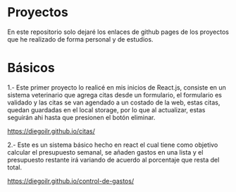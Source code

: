 # Proyectos
En este repositorio solo dejaré los enlaces de github pages de los proyectos que he realizado de forma personal y de estudios.

# Básicos

1.- Este primer proyecto lo realicé en mis inicios de React.js, consiste en un sistema veterinario que agrega citas desde un formulario, el formulario es validado y las citas se van agendado a un costado de la web, estas citas, quedan guardadas en el local storage, por lo que al actualizar, estas seguirán ahi hasta que presionen el botón eliminar.

https://diegoilr.github.io/citas/


2.- Este es un sistema básico hecho en react el cual tiene como objetivo calcular el presupuesto semanal, se añaden gastos en una lista y el presupuesto restante irá variando de acuerdo al porcentaje que resta del total.

https://diegoilr.github.io/control-de-gastos/
